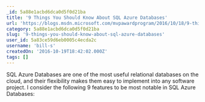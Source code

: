 ```yaml
---
_id: 5a88e1acbd6dca0d5f0d21ba
title: '9 Things You Should Know About SQL Azure Databases'
url: 'https://blogs.msdn.microsoft.com/mvpawardprogram/2016/10/18/9-things-you-should-know-about-sql-azure-databases/'
category: 5a88e1acbd6dca0d5f0d21ba
slug: '9-things-you-should-know-about-sql-azure-databases'
user_id: 5a83ce59d6eb0005c4ecda2c
username: 'bill-s'
createdOn: '2016-10-19T18:42:02.000Z'
tags: []
---
```


SQL Azure Databases are one of the most useful relational databases on the cloud, and their flexibility makes them easy to implement into any software project. I consider the following 9 features to be most notable in SQL Azure Databases:
